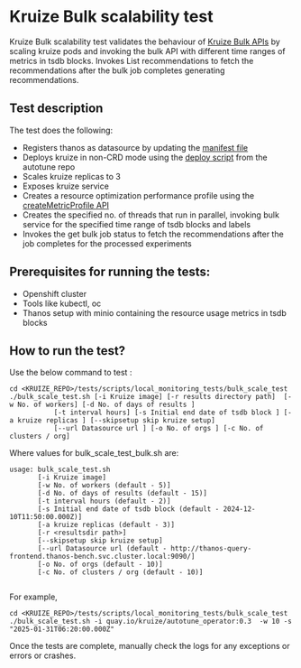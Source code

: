 # **Kruize Bulk scalability test**

Kruize Bulk scalability test validates the behaviour of [Kruize Bulk APIs](/design/BulkAPI.md) by scaling kruize pods and invoking the bulk API with different time ranges of metrics in tsdb blocks.
Invokes List recommendations to fetch the recommendations after the bulk job completes generating recommendations. 

## Test description

   The test does the following:

   - Registers thanos as datasource by updating the [manifest file](https://github.com/kruize/autotune/blob/master/manifests/crc/default-db-included-installation/openshift/kruize-crc-openshift.yaml)
   - Deploys kruize in non-CRD mode using the [deploy script](https://github.com/kruize/autotune/blob/master/deploy.sh) from the autotune repo
   - Scales kruize replicas to 3
   - Exposes kruize service
   - Creates a resource optimization performance profile using the [createMetricProfile API](/design/MetricProfileAPI.md) 
   - Creates the specified no. of threads that run in parallel, invoking bulk service for the specified time range of tsdb blocks and labels
   - Invokes the get bulk job status to fetch the recommendations after the job completes for the processed experiments
  
## Prerequisites for running the tests:
- Openshift cluster
- Tools like kubectl, oc
- Thanos setup with minio containing the resource usage metrics in tsdb blocks

## How to run the test?

Use the below command to test :

```
cd <KRUIZE_REPO>/tests/scripts/local_monitoring_tests/bulk_scale_test
./bulk_scale_test.sh [-i Kruize image] [-r results directory path]  [-w No. of workers] [-d No. of days of results ] 
           [-t interval hours] [-s Initial end date of tsdb block ] [-a kruize replicas ] [--skipsetup skip kruize setup]
           [--url Datasource url ] [-o No. of orgs ] [-c No. of clusters / org]
```

Where values for bulk_scale_test_bulk.sh are:

```
usage: bulk_scale_test.sh 
       [-i Kruize image]
       [-w No. of workers (default - 5)]
       [-d No. of days of results (default - 15)]
       [-t interval hours (default - 2)]
       [-s Initial end date of tsdb block (default - 2024-12-10T11:50:00.000Z)]
       [-a kruize replicas (default - 3)]
       [-r <resultsdir path>]
       [--skipsetup skip kruize setup]
       [--url Datasource url (default - http://thanos-query-frontend.thanos-bench.svc.cluster.local:9090/]
       [-o No. of orgs (default - 10)]
       [-c No. of clusters / org (default - 10)]
       
```

For example,

```
cd <KRUIZE_REPO>/tests/scripts/local_monitoring_tests/bulk_scale_test
./bulk_scale_test.sh -i quay.io/kruize/autotune_operator:0.3  -w 10 -s "2025-01-31T06:20:00.000Z" 

```

Once the tests are complete, manually check the logs for any exceptions or errors or crashes. 
